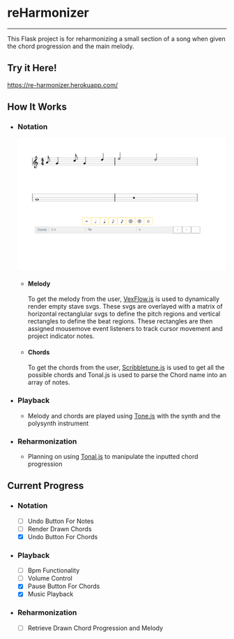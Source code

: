 # reHarmonizer #
- - - -
This Flask project is for reharmonizing a small section of a song when given the chord progression and the main melody.

## Try it Here! ##
https://re-harmonizer.herokuapp.com/

## How It Works ##


* ### Notation ###
  ![](https://github.com/Shin-Leo/reharmonizer/blob/main/screenshot.png?raw=true)
    * #### Melody ####
      To get the melody from the user, [VexFlow.js](https://github.com/0xfe/vexflow) is used to dynamically render empty stave svgs. These svgs are
      overlayed with a matrix of horizontal rectanglular svgs to define the pitch regions and vertical rectangles to
      define the beat regions. These rectangles are then assigned mousemove event listeners to track cursor movement and
      project indicator notes.
    * #### Chords ####
      To get the chords from the user, [Scribbletune.js](https://github.com/scribbletune/scribbletune) is used to get all the possible chords and Tonal.js is used to
      parse the Chord name into an array of notes.
* ### Playback ###
    * Melody and chords are played using [Tone.js](https://github.com/Tonejs/Tone.js/) with the synth and the polysynth instrument

* ### Reharmonization ###
    * Planning on using [Tonal.js](https://github.com/tonaljs/tonal) to manipulate the inputted chord progression

## Current Progress ##

* ### Notation ###
    - [ ] Undo Button For Notes
    - [ ] Render Drawn Chords
    - [x] Undo Button For Chords

* ### Playback ###
    - [ ] Bpm Functionality
    - [ ] Volume Control
    - [x] Pause Button For Chords
    - [x] Music Playback

* ### Reharmonization ###
    - [ ] Retrieve Drawn Chord Progression and Melody



